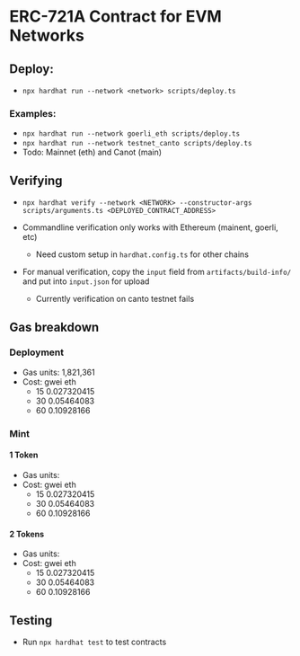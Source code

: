 # ERC-721A Contract for EVM Networks

## Deploy:

- `npx hardhat run --network <network> scripts/deploy.ts`

### Examples:

- `npx hardhat run --network goerli_eth scripts/deploy.ts`
- `npx hardhat run --network testnet_canto scripts/deploy.ts`
- Todo: Mainnet (eth) and Canot (main)

## Verifying

- `npx hardhat verify --network <NETWORK> --constructor-args scripts/arguments.ts <DEPLOYED_CONTRACT_ADDRESS>`

- Commandline verification only works with Ethereum (mainent, goerli, etc)
  - Need custom setup in `hardhat.config.ts` for other chains
- For manual verification, copy the `input` field from `artifacts/build-info/` and put into `input.json` for upload
  - Currently verification on canto testnet fails

## Gas breakdown

### Deployment

- Gas units: 1,821,361
- Cost:
  gwei eth
  - 15 0.027320415
  - 30 0.05464083
  - 60 0.10928166

### Mint

#### 1 Token

- Gas units:
- Cost:
  gwei eth
  - 15 0.027320415
  - 30 0.05464083
  - 60 0.10928166

#### 2 Tokens

- Gas units:
- Cost:
  gwei eth
  - 15 0.027320415
  - 30 0.05464083
  - 60 0.10928166

## Testing

- Run `npx hardhat test` to test contracts
